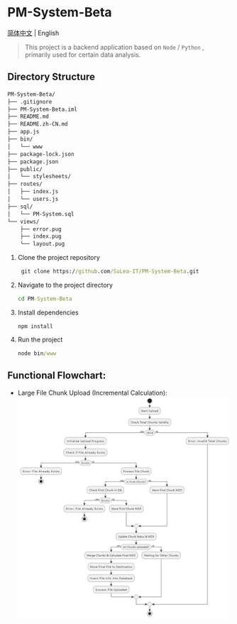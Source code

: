 # PM-System-Beta
[简体中文](https://github.com/SuLea-IT/PM-System-Beta/blob/main/README.zh-CN.md) | English

> This project is a backend application based on `Node` / `Python` , primarily used for certain data analysis.

## Directory Structure

```bash
PM-System-Beta/
├── .gitignore
├── PM-System-Beta.iml
├── README.md
├── README.zh-CN.md
├── app.js
├── bin/
│   └── www
├── package-lock.json
├── package.json
├── public/
│   └── stylesheets/
├── routes/
│   ├── index.js
│   └── users.js
├── sql/
│   └── PM-System.sql
└── views/
    ├── error.pug
    ├── index.pug
    └── layout.pug

```


1. Clone the project repository

   ```cmd
    git clone https://github.com/SuLea-IT/PM-System-Beta.git
   ```

2. Navigate to the project directory

   ```cmd
   cd PM-System-Beta
   ```

3. Install dependencies

   ```
   npm install
   ```

4. Run the project

   ```cmd
   node bin/www
   ```
## Functional Flowchart:
- Large File Chunk Upload (Incremental Calculation):
![img_1.png](public/images/img_1.png)
